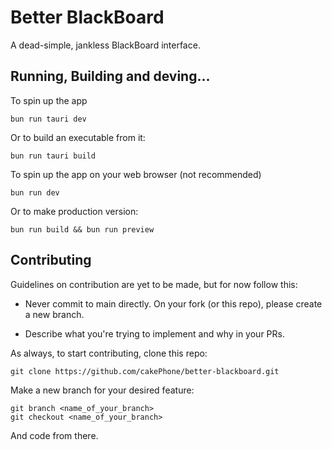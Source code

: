 # Better BlackBoard

A dead-simple, jankless BlackBoard interface.

## Running, Building and deving...

To spin up the app

```
bun run tauri dev
```

Or to build an executable from it:

```
bun run tauri build
```

To spin up the app on your web browser (not recommended)

```
bun run dev
```

Or to make production version:

```
bun run build && bun run preview
```

## Contributing

Guidelines on contribution are yet to be made, but for now follow this:

- Never commit to main directly. On your fork (or this repo), please create a new branch.

- Describe what you're trying to implement and why in your PRs.

As always, to start contributing, clone this repo:

```
git clone https://github.com/cakePhone/better-blackboard.git
```

Make a new branch for your desired feature:

```
git branch <name_of_your_branch>
git checkout <name_of_your_branch>
```

And code from there.
